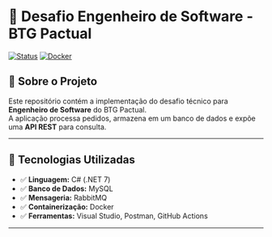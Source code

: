 # 🚀 Desafio Engenheiro de Software - BTG Pactual

[![Status](https://img.shields.io/badge/status-em%20desenvolvimento-blue.svg)](https://github.com/seu-usuario/desafio-btg)
[![Docker](https://img.shields.io/badge/docker-suportado-2496ED.svg)](https://www.docker.com/)

## 📖 Sobre o Projeto
Este repositório contém a implementação do desafio técnico para **Engenheiro de Software** do BTG Pactual.  
A aplicação processa pedidos, armazena em um banco de dados e expõe uma **API REST** para consulta.

---

## 📌 Tecnologias Utilizadas
- ✅ **Linguagem:** C# (.NET 7)
- ✅ **Banco de Dados:** MySQL
- ✅ **Mensageria:** RabbitMQ
- ✅ **Containerização:** Docker
- ✅ **Ferramentas:** Visual Studio, Postman, GitHub Actions

---


